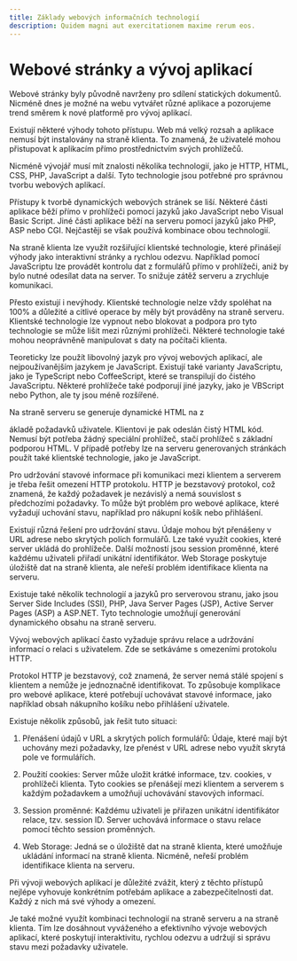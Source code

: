 ```yaml
---
title: Základy webových informačních technologií
description: Quidem magni aut exercitationem maxime rerum eos.
---
```


# Webové stránky a vývoj aplikací

Webové stránky byly původně navrženy pro sdílení statických dokumentů. Nicméně dnes je možné na webu vytvářet různé aplikace a pozorujeme trend směrem k nové platformě pro vývoj aplikací.

Existují některé výhody tohoto přístupu. Web má velký rozsah a aplikace nemusí být instalovány na straně klienta. To znamená, že uživatelé mohou přistupovat k aplikacím přímo prostřednictvím svých prohlížečů.

Nicméně vývojář musí mít znalosti několika technologií, jako je HTTP, HTML, CSS, PHP, JavaScript a další. Tyto technologie jsou potřebné pro správnou tvorbu webových aplikací.

Přístupy k tvorbě dynamických webových stránek se liší. Některé části aplikace běží přímo v prohlížeči pomocí jazyků jako JavaScript nebo Visual Basic Script. Jiné části aplikace běží na serveru pomocí jazyků jako PHP, ASP nebo CGI. Nejčastěji se však používá kombinace obou technologií.

Na straně klienta lze využít rozšiřující klientské technologie, které přinášejí výhody jako interaktivní stránky a rychlou odezvu. Například pomocí JavaScriptu lze provádět kontrolu dat z formulářů přímo v prohlížeči, aniž by bylo nutné odesílat data na server. To snižuje zátěž serveru a zrychluje komunikaci.

Přesto existují i nevýhody. Klientské technologie nelze vždy spoléhat na 100% a důležité a citlivé operace by měly být prováděny na straně serveru. Klientské technologie lze vypnout nebo blokovat a podpora pro tyto technologie se může lišit mezi různými prohlížeči. Některé technologie také mohou neoprávněně manipulovat s daty na počítači klienta.

Teoreticky lze použít libovolný jazyk pro vývoj webových aplikací, ale nejpoužívanějším jazykem je JavaScript. Existují také varianty JavaScriptu, jako je TypeScript nebo CoffeeScript, které se transpilují do čistého JavaScriptu. Některé prohlížeče také podporují jiné jazyky, jako je VBScript nebo Python, ale ty jsou méně rozšířené.

Na straně serveru se generuje dynamické HTML na z

ákladě požadavků uživatele. Klientovi je pak odeslán čistý HTML kód. Nemusí být potřeba žádný speciální prohlížeč, stačí prohlížeč s základní podporou HTML. V případě potřeby lze na serveru generovaných stránkách použít také klientské technologie, jako je JavaScript.

Pro udržování stavové informace při komunikaci mezi klientem a serverem je třeba řešit omezení HTTP protokolu. HTTP je bezstavový protokol, což znamená, že každý požadavek je nezávislý a nemá souvislost s předchozími požadavky. To může být problém pro webové aplikace, které vyžadují uchování stavu, například pro nákupní košík nebo přihlášení.

Existují různá řešení pro udržování stavu. Údaje mohou být přenášeny v URL adrese nebo skrytých polích formulářů. Lze také využít cookies, které server ukládá do prohlížeče. Další možností jsou session proměnné, které každému uživateli přiřadí unikátní identifikátor. Web Storage poskytuje úložiště dat na straně klienta, ale neřeší problém identifikace klienta na serveru.

Existuje také několik technologií a jazyků pro serverovou stranu, jako jsou Server Side Includes (SSI), PHP, Java Server Pages (JSP), Active Server Pages (ASP) a ASP.NET. Tyto technologie umožňují generování dynamického obsahu na straně serveru.

Vývoj webových aplikací často vyžaduje správu relace a udržování informací o relaci s uživatelem. Zde se setkáváme s omezeními protokolu HTTP.

Protokol HTTP je bezstavový, což znamená, že server nemá stálé spojení s klientem a nemůže je jednoznačně identifikovat. To způsobuje komplikace pro webové aplikace, které potřebují uchovávat stavové informace, jako například obsah nákupního košíku nebo přihlášení uživatele.

Existuje několik způsobů, jak řešit tuto situaci:

1. Přenášení údajů v URL a skrytých polích formulářů: Údaje, které mají být uchovány mezi požadavky, lze přenést v URL adrese nebo využít skrytá pole ve formulářích.

2. Použití cookies: Server může uložit krátké informace, tzv. cookies, v prohlížeči klienta. Tyto cookies se přenášejí mezi klientem a serverem s každým požadavkem a umožňují uchovávání stavových informací.

3. Session proměnné: Každému uživateli je přiřazen unikátní identifikátor relace, tzv. session ID. Server uchovává informace o stavu relace pomocí těchto session proměnných.

4. Web Storage: Jedná se o úložiště dat na straně klienta, které umožňuje ukládání informací na straně klienta. Nicméně, neřeší problém identifikace klienta na serveru.

Při vývoji webových aplikací je důležité zvážit, který z těchto přístupů nejlépe vyhovuje konkrétním potřebám aplikace a zabezpečitelnosti dat. Každý z nich má své výhody a omezení.

Je také možné využít kombinaci technologií na straně serveru a na straně klienta. Tím lze dosáhnout vyváženého a efektivního vývoje webových aplikací, které poskytují interaktivitu, rychlou odezvu a udržují si správu stavu mezi požadavky uživatele.
